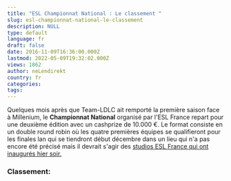 ```yaml
---
title: "ESL Championnat National : Le classement "
slug: esl-championnat-national-le-classement
description: NULL
type: default
language: fr
draft: false
date: 2016-11-09T16:36:00.000Z
lastmod: 2022-05-09T19:32:02.000Z
views: 1862
author: neLendirekt
country: fr
categories:
tags:
---
```

Quelques mois après que Team-LDLC ait remporté la première saison face à Millenium, le **Championnat National** organisé par l'ESL France repart pour une deuxième édition avec un cashprize de 10.000 €. Le format consiste en un double round robin où les quatre premières équipes se qualifieront pour les finales lan qui se tiendront début décembre dans un lieu qui n'a pas encore été précisé mais il devrait s'agir des [studios ESL France qui ont inaugurés hier soir.](/fr/flash/esl-france-ouvre-son-studio/49)

### Classement:
